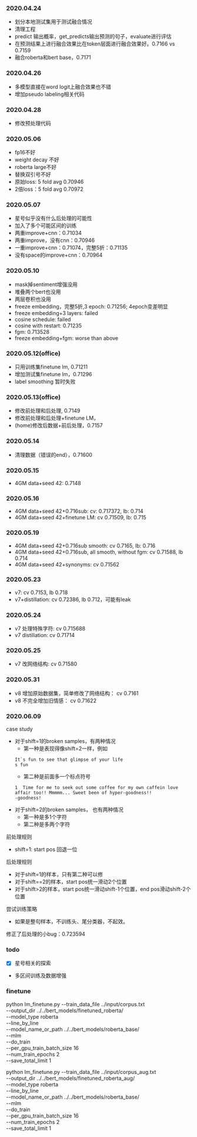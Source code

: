 ### 2020.04.24
- 划分本地测试集用于测试融合情况
- 清理工程
- predict 输出概率，get_predicts输出预测的句子，evaluate进行评估
- 在预测结果上进行融合效果比在token层面进行融合效果好。0.7166 vs 0.7159
- 融合roberta和bert base，0.7171

### 2020.04.26
- 多模型直接在word logit上融合效果也不错
- 增加pseudo labeling相关代码

### 2020.04.28
- 修改预处理代码

### 2020.05.06
- fp16不好
- weight decay 不好
- roberta large不好
- 替换双引号不好
- 原始loss: 5 fold avg 0.70946
- 2倍loss：5 fold avg 0.70972

### 2020.05.07
- 星号似乎没有什么后处理的可能性
- 加入了多个可能区间的训练
- 两重improve+cnn：0.71034
- 两重improve，没有cnn：0.70946
- 一重improve+cnn：0.71074，完整5折：0.71135
- 没有space的improve+cnn：0.70964

### 2020.05.10
- mask掉sentiment增强没用
- 堆叠两个bert也没用
- 两层卷积也没用
- freeze embedding，完整5折,3 epoch: 0.71256; 4epoch变差明显
- freeze embedding+3 layers: failed
- cosine schedule: failed
- cosine with restart: 0.71235
- fgm: 0.713528
- freeze embedding+fgm: worse than above

### 2020.05.12(office)
- 只用训练集finetune lm, 0.71211
- 增加测试集finetune lm，0.71296
- label smoothing 暂时失败

### 2020.05.13(office)
- 修改前处理和后处理, 0.7149
- 修改前处理和后处理+finetune LM，
- (home)修改后数据+前后处理，0.7157

### 2020.05.14
- 清理数据（错误的end），0.71600

### 2020.05.15
- 4GM data+seed 42: 0.7148

### 2020.05.16
- 4GM data+seed 42+0.716sub: cv: 0.717372, lb: 0.714
- 4GM data+seed 42+finetune LM: cv 0.71509, lb: 0.715

### 2020.05.19
- 4GM data+seed 42+0.716sub smooth: cv 0.7165, lb: 0.716
- 4GM data+seed 42+0.716sub, all smooth, without fgm: cv 0.71588, lb 0.714
- 4GM data+seed 42+synonyms: cv 0.71562


### 2020.05.23
- v7: cv 0.7153, lb 0.718
- v7+distillation: cv 0.72386, lb 0.712，可能有leak

### 2020.05.24
- v7 处理特殊字符: cv 0.715688
- v7 distillation: cv 0.71714

### 2020.05.25
- v7 改网络结构: cv 0.71580

### 2020.05.31
- v8 增加原始数据集，简单修改了网络结构： cv 0.7161
- v8 不完全增加旧情感： cv 0.71622

### 2020.06.09
case study
- 对于shift=1的broken samples，有两种情况
    - 第一种是表现得像shift=2一样，例如
    ```
    It`s fun to see that glimpse of your life
    s fun
    ```
    - 第二种是前面多一个标点符号
    ```
    1  Time for me to seek out some coffee for my own caffein love affair too!! Mmmmm... Sweet been of hyper-goodness!!
    -goodness!
    ```
- 对于shift=2的broken samples， 也有两种情况
    - 第一种是多1个字符
    - 第二种是多两个字符
    
前处理规则
- shift=1: start pos 回退一位

后处理规则
- 对于shift=1的样本，只有第二种可以修
- 对于shift==2的样本，start pos统一滑动2个位置
- 对于shift>2的样本，start pos统一滑动shift-1个位置，end pos滑动shift-2个位置

尝试训练策略
- 如果是整句样本，不训练头、尾分类器，不起效。

修正了后处理的小bug：0.723594

### todo
- [x] 星号相关的探索
- 多区间训练及数据增强


### finetune
python lm_finetune.py --train_data_file ../input/corpus.txt \
--output_dir ../../bert_models/finetuned_roberta/ \
--model_type roberta \
--line_by_line \
--model_name_or_path ../../bert_models/roberta_base/ \
--mlm \
--do_train \
--per_gpu_train_batch_size 16 \
--num_train_epochs 2 \
--save_total_limit 1

python lm_finetune.py --train_data_file ../input/corpus_aug.txt \
--output_dir ../../bert_models/finetuned_roberta_aug/ \
--model_type roberta \
--line_by_line \
--model_name_or_path ../../bert_models/roberta_base/ \
--mlm \
--do_train \
--per_gpu_train_batch_size 16 \
--num_train_epochs 2 \
--save_total_limit 1